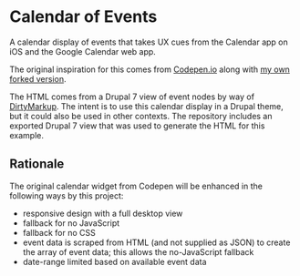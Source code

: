 # Calendar of Events

A calendar display of events that takes UX cues from the Calendar app on iOS and the Google Calendar web app.

The original inspiration for this comes from <a href="https://codepen.io/peanav">Codepen.io</a> along with <a href="https://codepen.io/aaronpinero/pen/qLWXpM">my own forked version</a>. 

The HTML comes from a Drupal 7 view of event nodes by way of <a href="https://www.10bestdesign.com/dirtymarkup/">DirtyMarkup</a>. The intent is to use this calendar display in a Drupal theme, but it could also be used in other contexts. The repository includes an exported Drupal 7 view that was used to generate the HTML for this example.

## Rationale

The original calendar widget from Codepen will be enhanced in the following ways by this project:

- responsive design with a full desktop view
- fallback for no JavaScript
- fallback for no CSS
- event data is scraped from HTML (and not supplied as JSON) to create the array of event data; this allows the no-JavaScript fallback
- date-range limited based on available event data
